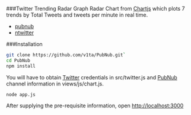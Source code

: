 ###Twitter Trending Radar Graph
Radar Chart from [Chartjs](http://www.chartjs.org/) which plots 7 trends by Total Tweets and tweets per minute in real time.
* [pubnub](https://www.npmjs.com/package/pubnub)
* [ntwitter](https://www.npmjs.com/package/ntwitter)


###Installation
 ```bash
 git clone https://github.com/v1ta/PubNub.git`
 cd PubNub
 npm install
 ```

You will have to obtain [Twitter](https://dev.twitter.com/) credentials in src/twitter.js and [PubNub](https://www.pubnub.com/) channel information in views/js/chart.js.

`node app.js`

After supplying the pre-requisite information, open [http://localhost:3000](http://localhost:3000)
